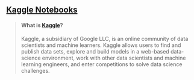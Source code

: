 ## [Kaggle Notebooks](https://www.kaggle.com/saidislombek/code)

> #### **What is [Kaggle](https://www.kaggle.com/)?**
> Kaggle, a subsidiary of Google LLC, is an online community of data scientists and machine learners. Kaggle allows users to find and publish data sets, explore and build models in a web-based data-science environment, work with other data scientists and machine learning engineers, and enter competitions to solve data science challenges.
